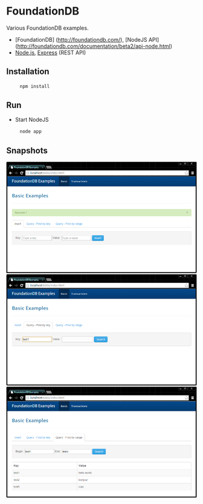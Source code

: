 FoundationDB
============

Various FoundationDB examples.

* [FoundationDB] (http://foundationdb.com/), [NodeJS API] (http://foundationdb.com/documentation/beta2/api-node.html)
* [Node.js](http://nodejs.org/), [Express](http://expressjs.com/) (REST API)

## Installation

``` bash
     npm install
```

## Run

* Start NodeJS

``` bash
     node app
```

## Snapshots

![Set a value](/public/img/test1.png)
![Find by key](/public/img/query_by_key.png)
![Find by range](/public/img/query_by_range.png)